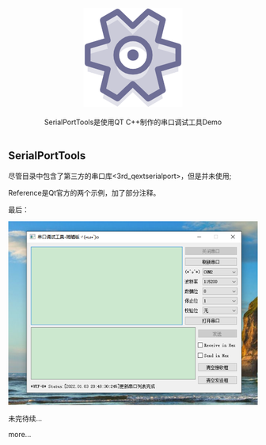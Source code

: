 <p align = "center">
	<img alt="ScrcpyWidget" src="SerialPortTools/image/logo.png" height="200px" width="200px">
<br><br>
SerialPortTools是使用QT C++制作的串口调试工具Demo
<br>
<br>
</p>

## SerialPortTools

尽管目录中包含了第三方的串口库<3rd_qextserialport>，但是并未使用;

Reference是Qt官方的两个示例，加了部分注释。

最后：

![](image/demo.png)



未完待续...

more...
